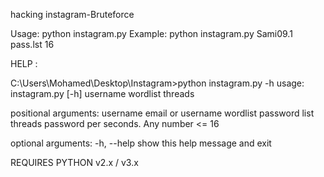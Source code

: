 hacking instagram-Bruteforce

Usage: python instagram.py <username> <wordlist> <threads> 
Example: python instagram.py Sami09.1 pass.lst 16

HELP : 

C:\Users\Mohamed\Desktop\Instagram>python instagram.py -h
usage: instagram.py [-h] username wordlist threads

positional arguments:
  username    email or username
  wordlist    password list
  threads     password per seconds. Any number <= 16

optional arguments:
  -h, --help  show this help message and exit
  
  REQUIRES PYTHON v2.x / v3.x 
